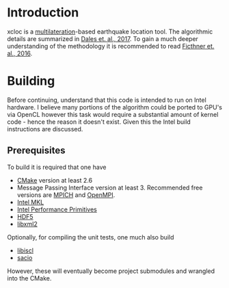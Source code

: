 # Introduction

xcloc is a [multilateration](https://en.wikipedia.org/wiki/Multilateration)-based earthquake location tool.  The algorithmic details are summarized in [Dales et. al., 2017](https://github.com/bakerb845/xcloc/blob/master/docs/DalesGJI-2017.pdf).  To gain a much deeper understanding of the methodology it is recommended to read [Ficthner et. al., 2016](  https://github.com/bakerb845/xcloc/blob/master/docs/Fichtner2016.pdf).

# Building

Before continuing, understand that this code is intended to run on Intel hardware.  I believe many portions of the algorithm could be ported to GPU's via OpenCL however this task would require a substantial amount of kernel code - hence the reason it doesn't exist.  Given this the Intel build instructions are discussed.

## Prerequisites

To build it is required that one have 

- [CMake](https://cmake.org/) version at least 2.6
- Message Passing Interface version at least 3.  Recommended free versions are [MPICH](https://www.mpich.org/) and [OpenMPI](https://www.open-mpi.org/).
- [Intel MKL](https://software.intel.com/en-us/mkl)
- [Intel Performance Primitives](https://software.intel.com/en-us/intel-ipp)
- [HDF5](https://support.hdfgroup.org/HDF5/)
- [libxml2](http://xmlsoft.org/) 

Optionally, for compiling the unit tests, one much also build

- [libiscl](https://github.com/bakerb845/libiscl)
- [sacio](https://github.com/bakerb845/sacio)

However, these will eventually become project submodules and wrangled into the CMake.




